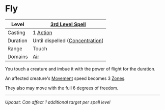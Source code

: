 # Fly

| Level    | [3rd Level Spell](3rd%20Level%20Spells.md)                            |
| -------- | --------------------------------------------------------------------- |
| Casting  | 1 [Action](../../../../Game%20Procedures/Core%20Procedures/Action.md) |
| Duration | Until dispelled ([Concentration](../../Concentration.md))             |
| Range    | Touch                                                                 |
| Domains  | [Air](../../Spell%20Domains/Air.md)                                   |

You touch a creature and imbue it with the power of flight for the duration.

An affected creature's [Movement](../../../../Game%20Procedures/Combat/Movement.md) speed becomes 3 [Zones](../../../../Game%20Procedures/Core%20Procedures/Zone.md).

They also may move with the full 6 degrees of freedom.

---
*Upcast: Can affect 1 additional target per spell level*
